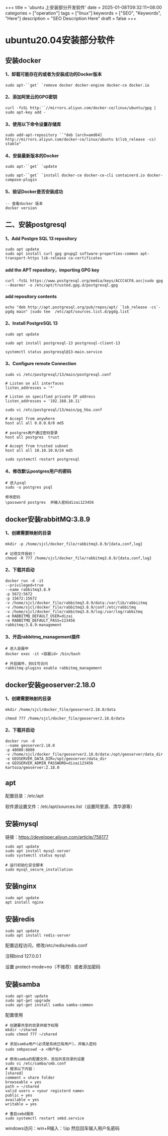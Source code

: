 +++
title = 'ubuntu 上安装部分开发软件'
date = 2025-01-08T09:32:11+08:00
categories = ["operation"]
tags = ["linux"]
keywords = ["SEO", "Keywords", "Here"]
description = "SEO Description Here"
draft = false
+++

# ubuntu20.04安装部分软件



## 安装docker

#### 1、卸载可能存在的或者为安装成功的Docker版本

```
sudo apt-``get` `remove docker docker-engine docker-ce docker.io
```

#### 2、添加阿里云的GPG密钥

```
curl -fsSL http:``//mirrors.aliyun.com/docker-ce/linux/ubuntu/gpg | sudo apt-key add -
```

#### 3、使用以下命令设置存储库

```
sudo add-apt-repository ``"deb [arch=amd64] http://mirrors.aliyun.com/docker-ce/linux/ubuntu $(lsb_release -cs) stable"
```

#### 4、安装最新版本的Docker

```
sudo apt-``get` `update
```

```
sudo apt-``get` `install docker-ce docker-ce-cli containerd.io docker-compose-plugin
```

#### 5、验证Docker是否安装成功

```
-- 查看docker 版本
docker version
```



## 二、安装postgresql

#### 1、Add Postgre SQL 13 repository

```
sudo apt update
sudo apt install curl gpg gnupg2 software-properties-common apt-transport-https lsb-release ca-certificates
```

#### add the APT repository，importing GPG key

```
curl -fsSL https://www.postgresql.org/media/keys/ACCC4CF8.asc|sudo gpg --dearmor -o /etc/apt/trusted.gpg.d/postgresql.gpg
```

#### add repository contents 

```
echo "deb http://apt.postgresql.org/pub/repos/apt/ `lsb_release -cs`-pgdg main" |sudo tee  /etc/apt/sources.list.d/pgdg.list
```

#### 2、Install PostgreSQL 13

```
sudo apt update
```

```
sudo apt install postgresql-13 postgresql-client-13
```

```
systemctl status postgresql@13-main.service
```

#### 3、Configure remote Connection

```
sudo vi /etc/postgresql/13/main/postgresql.conf 

# Listen on all interfaces
listen_addresses = '*'

# Listen on specified private IP address
listen_addresses = '192.168.10.11'
```

```
sudo vi /etc/postgresql/13/main/pg_hba.conf
```

```
# Accept from anywhere
host all all 0.0.0.0/0 md5

# postgres用户通过密码登录
host all postgres  trust

# Accept from trusted subnet
host all all 10.10.10.0/24 md5
```

```
sudo systemctl restart postgresql
```

#### 4、修改默认postgres用户的密码

```
# 进入psql
sudo -u postgres psql

修改密码
\password postgres  并输入密码dizai123456
```



## docker安装rabbitMQ:3.8.9

#### 1、创建需要映射的目录

```
mkdir -p /home/sjcl/docker_file/rabbitmq3.8.9/{data,conf,log}

# 记得文件授权！
chmod -R 777 /home/sjcl/docker_file/rabbitmq3.8.9/{data,conf,log}
```

#### 2、下载并启动

```
docker run -d -it
--privileged=true 
--name rabbitmq3.8.9 
-p 5672:5672 
-p 15672:15672 
-v /home/sjcl/docker_file/rabbitmq3.8.9/data:/var/lib/rabbiitmq 
-v /home/sjcl/docker_file/rabbitmq3.8.9/conf:/etc/rabbitmq 
-v /home/sjcl/docker_file/rabbitmq3.8.9/log:/var/log/rabbitmq 
-e RABBITMQ_DEFAULT_USER=dizai 
-e RABBITMQ_DEFAULT_PASS=123456 
rabbitmq:3.8.9-management
```

#### 3、开启rabbitmq_management插件

```
# 进入容器中
docker exec -it <容器id> /bin/bash

# 开启插件，则UI可访问
rabbitmq-plugins enable rabbitmq_management
```



## docker安装geoserver:2.18.0

#### 1、创建需要映射的目录

```
mkdir /home/sjcl/docker_file/geoserver2.18.0/data

chmod 777 /home/sjcl/docker_file/geoserver2.18.0/data
```



#### 2、下载并启动

```
docker run -d 
--name geoserver2.18.0 
-p 48080:8080 
-v /home/sjcl/docker_file/geoserver2.18.0/data:/opt/geoserver/data_dir 
-e GEOSERVER_DATA_DIR=/opt/geoserver/data_dir 
-e GEOSERVER_ADMIN_PASSWORD=dizai123456 
kartoza/geoserver:2.18.0
```



## apt

配置目录：/etc/apt

软件源设置文件：/etc/apt/sources.list（设置阿里源、清华源等）



## 安装mysql

链接：https://developer.aliyun.com/article/758177

```
sudo apt update
sudo apt install mysql-server
sudo systemctl status mysql

# 运行初始化安全脚本
sudo mysql_secure_installation
```



## 安装nginx

```
sudo apt update
apt install nginx
```



## 安装redis

```
sudo apt update
sudo apt install redis-server
```

配置远程访问，修改/etc/redis/redis.conf

注释bind 127.0.0.1

设置 protect-mode=no（不推荐）或者添加密码



## 安装samba

```
sudo apt-get update
sudo apt-get upgrade
sudo apt-get install samba samba-common
```

配置使用

```
# 创建要共享的目录并赋予权限
mkdir ~/shared
sudo chmod 777 ~/shared

# 添加samba用户(必须是系统已有用户)，并输入密码
sudo smbpasswd -a <用户名>

# 修改samba的配置文件，添加共享目录的设置
sudo vi /etc/samba/smb.conf
# 增添以下内容：
[shared]
comment = share folder
browseable = yes
path = ~/shared
valid users = <your registerd name>
public = yes
available = yes
writable = yes

# 重启smbd服务
sudo systemctl restart smbd.service
```



windows访问：win+R输入：\\\ip     然后回车输入用户名密码

